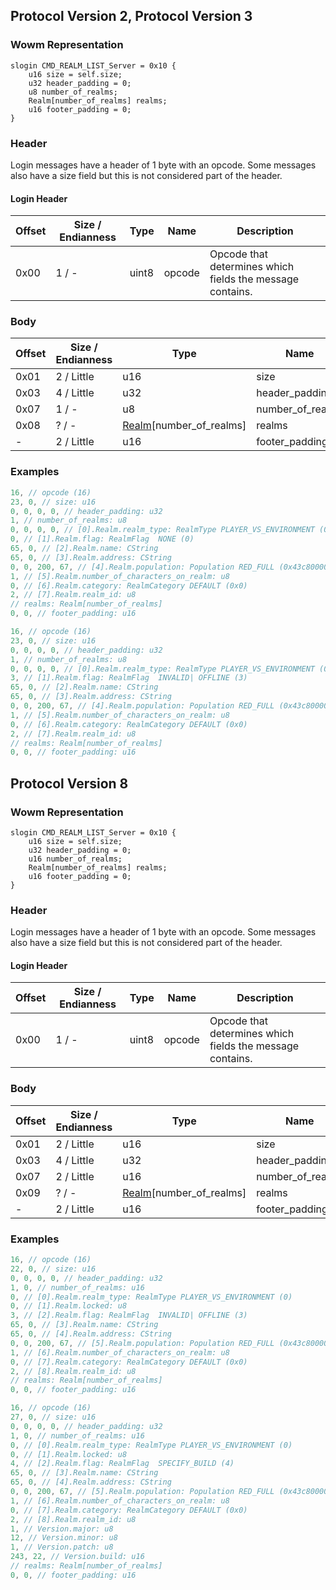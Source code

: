 ## Protocol Version 2, Protocol Version 3

### Wowm Representation
```rust,ignore
slogin CMD_REALM_LIST_Server = 0x10 {
    u16 size = self.size;
    u32 header_padding = 0;
    u8 number_of_realms;
    Realm[number_of_realms] realms;
    u16 footer_padding = 0;
}
```
### Header
Login messages have a header of 1 byte with an opcode. Some messages also have a size field but this is not considered part of the header.

#### Login Header
| Offset | Size / Endianness | Type   | Name   | Description |
| ------ | ----------------- | ------ | ------ | ----------- |
| 0x00   | 1 / -             | uint8  | opcode | Opcode that determines which fields the message contains.|
### Body
| Offset | Size / Endianness | Type | Name | Description | Comment |
| ------ | ----------------- | ---- | ---- | ----------- | ------- |
| 0x01 | 2 / Little | u16 | size |  |  |
| 0x03 | 4 / Little | u32 | header_padding |  |  |
| 0x07 | 1 / - | u8 | number_of_realms |  |  |
| 0x08 | ? / - | [Realm](realm.md)[number_of_realms] | realms |  |  |
| - | 2 / Little | u16 | footer_padding |  |  |
### Examples
```c
16, // opcode (16)
23, 0, // size: u16
0, 0, 0, 0, // header_padding: u32
1, // number_of_realms: u8
0, 0, 0, 0, // [0].Realm.realm_type: RealmType PLAYER_VS_ENVIRONMENT (0)
0, // [1].Realm.flag: RealmFlag  NONE (0)
65, 0, // [2].Realm.name: CString
65, 0, // [3].Realm.address: CString
0, 0, 200, 67, // [4].Realm.population: Population RED_FULL (0x43c80000)
1, // [5].Realm.number_of_characters_on_realm: u8
0, // [6].Realm.category: RealmCategory DEFAULT (0x0)
2, // [7].Realm.realm_id: u8
// realms: Realm[number_of_realms]
0, 0, // footer_padding: u16
```
```c
16, // opcode (16)
23, 0, // size: u16
0, 0, 0, 0, // header_padding: u32
1, // number_of_realms: u8
0, 0, 0, 0, // [0].Realm.realm_type: RealmType PLAYER_VS_ENVIRONMENT (0)
3, // [1].Realm.flag: RealmFlag  INVALID| OFFLINE (3)
65, 0, // [2].Realm.name: CString
65, 0, // [3].Realm.address: CString
0, 0, 200, 67, // [4].Realm.population: Population RED_FULL (0x43c80000)
1, // [5].Realm.number_of_characters_on_realm: u8
0, // [6].Realm.category: RealmCategory DEFAULT (0x0)
2, // [7].Realm.realm_id: u8
// realms: Realm[number_of_realms]
0, 0, // footer_padding: u16
```
## Protocol Version 8

### Wowm Representation
```rust,ignore
slogin CMD_REALM_LIST_Server = 0x10 {
    u16 size = self.size;
    u32 header_padding = 0;
    u16 number_of_realms;
    Realm[number_of_realms] realms;
    u16 footer_padding = 0;
}
```
### Header
Login messages have a header of 1 byte with an opcode. Some messages also have a size field but this is not considered part of the header.

#### Login Header
| Offset | Size / Endianness | Type   | Name   | Description |
| ------ | ----------------- | ------ | ------ | ----------- |
| 0x00   | 1 / -             | uint8  | opcode | Opcode that determines which fields the message contains.|
### Body
| Offset | Size / Endianness | Type | Name | Description | Comment |
| ------ | ----------------- | ---- | ---- | ----------- | ------- |
| 0x01 | 2 / Little | u16 | size |  |  |
| 0x03 | 4 / Little | u32 | header_padding |  |  |
| 0x07 | 2 / Little | u16 | number_of_realms |  |  |
| 0x09 | ? / - | [Realm](realm.md)[number_of_realms] | realms |  |  |
| - | 2 / Little | u16 | footer_padding |  |  |
### Examples
```c
16, // opcode (16)
22, 0, // size: u16
0, 0, 0, 0, // header_padding: u32
1, 0, // number_of_realms: u16
0, // [0].Realm.realm_type: RealmType PLAYER_VS_ENVIRONMENT (0)
0, // [1].Realm.locked: u8
3, // [2].Realm.flag: RealmFlag  INVALID| OFFLINE (3)
65, 0, // [3].Realm.name: CString
65, 0, // [4].Realm.address: CString
0, 0, 200, 67, // [5].Realm.population: Population RED_FULL (0x43c80000)
1, // [6].Realm.number_of_characters_on_realm: u8
0, // [7].Realm.category: RealmCategory DEFAULT (0x0)
2, // [8].Realm.realm_id: u8
// realms: Realm[number_of_realms]
0, 0, // footer_padding: u16
```
```c
16, // opcode (16)
27, 0, // size: u16
0, 0, 0, 0, // header_padding: u32
1, 0, // number_of_realms: u16
0, // [0].Realm.realm_type: RealmType PLAYER_VS_ENVIRONMENT (0)
0, // [1].Realm.locked: u8
4, // [2].Realm.flag: RealmFlag  SPECIFY_BUILD (4)
65, 0, // [3].Realm.name: CString
65, 0, // [4].Realm.address: CString
0, 0, 200, 67, // [5].Realm.population: Population RED_FULL (0x43c80000)
1, // [6].Realm.number_of_characters_on_realm: u8
0, // [7].Realm.category: RealmCategory DEFAULT (0x0)
2, // [8].Realm.realm_id: u8
1, // Version.major: u8
12, // Version.minor: u8
1, // Version.patch: u8
243, 22, // Version.build: u16
// realms: Realm[number_of_realms]
0, 0, // footer_padding: u16
```

